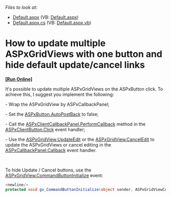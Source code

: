 <!-- default file list -->
*Files to look at*:

* [Default.aspx](./CS/WebSite/Default.aspx) (VB: [Default.aspx](./VB/WebSite/Default.aspx))
* [Default.aspx.cs](./CS/WebSite/Default.aspx.cs) (VB: [Default.aspx.vb](./VB/WebSite/Default.aspx.vb))
<!-- default file list end -->
# How to update multiple ASPxGridViews with one button and hide default update/cancel links
<!-- run online -->
**[[Run Online]](https://codecentral.devexpress.com/e4992/)**
<!-- run online end -->


<p>It's possible to update multiple ASPxGridViews on the ASPxButton click. To achieve this, I suggest you implement the following:</p><p>- Wrap the ASPxGridView by ASPxCallbackPanel;</p><p>- Set the <a href="http://documentation.devexpress.com/#AspNet/DevExpressWebASPxEditorsASPxButton_AutoPostBacktopic">ASPxButton.AutoPostBack</a> to false;</p><p>- Call the <a href="http://documentation.devexpress.com/#AspNet/DevExpressWebASPxCallbackPanelScriptsASPxClientCallbackPanel_PerformCallbacktopic">ASPxClientCallbackPanel.PerformCallback</a> method in the <a href="http://documentation.devexpress.com/#AspNet/DevExpressWebASPxEditorsScriptsASPxClientButton_Clicktopic">ASPxClientButton.Click</a> event handler;</p><p>- Use the <a href="http://documentation.devexpress.com/#AspNet/DevExpressWebASPxGridViewASPxGridView_UpdateEdittopic">ASPxGridView.UpdateEdit</a> or the <a href="http://documentation.devexpress.com/#AspNet/DevExpressWebASPxGridViewASPxGridView_CancelEdittopic">ASPxGridView.CancelEdit</a> to update the ASPxGridViews or cancel editing in the <a href="http://documentation.devexpress.com/#AspNet/DevExpressWebASPxCallbackPanelASPxCallbackPanel_Callbacktopic">ASPxCallbackPanel.Callback</a> event handler.</p><br />
<p>To hide Update / Cancel buttons, use the <a href="http://documentation.devexpress.com/#AspNet/DevExpressWebASPxGridViewASPxGridView_CommandButtonInitializetopic">ASPxGridView.CommandButtonInitialize</a> event:</p>

```cs
<newline/>
protected void gv_CommandButtonInitialize(object sender, ASPxGridViewCommandButtonEventArgs e) {</para><para>   if (e.ButtonType == ColumnCommandButtonType.Update || e.ButtonType == ColumnCommandButtonType.Cancel)</para><para>       e.Visible = false;</para><para>}
```



<br/>


